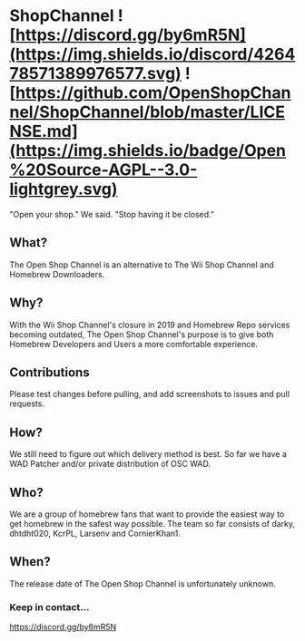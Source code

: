 # ShopChannel ![https://discord.gg/by6mR5N](https://img.shields.io/discord/426478571389976577.svg) ![https://github.com/OpenShopChannel/ShopChannel/blob/master/LICENSE.md](https://img.shields.io/badge/Open%20Source-AGPL--3.0-lightgrey.svg)
"Open your shop." We said. "Stop having it be closed."

## What?
The Open Shop Channel is an alternative to The Wii Shop Channel and Homebrew Downloaders.

## Why?
With the Wii Shop Channel's closure in 2019 and Homebrew Repo services becoming outdated, The Open Shop Channel's purpose is to give both Homebrew Developers and Users a more comfortable experience.

## Contributions
Please test changes before pulling, and add screenshots to issues and pull requests.

## How?
We still need to figure out which delivery method is best. So far we have a WAD Patcher and/or private distribution of OSC WAD.

## Who?
We are a group of homebrew fans that want to provide the easiest way to get homebrew in the safest way possible.
The team so far consists of darky, dhtdht020, KcrPL, Larsenv and CornierKhan1.

## When?
The release date of The Open Shop Channel is unfortunately unknown.

### Keep in contact...
https://discord.gg/by6mR5N